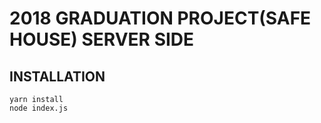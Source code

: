 # 2018 GRADUATION PROJECT(SAFE HOUSE) SERVER SIDE

## INSTALLATION

~~~
yarn install
node index.js
~~~
